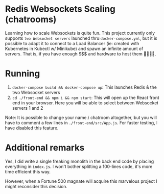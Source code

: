# Redis Websockets Scaling (chatrooms)

Learning how to scale Websockets is quite fun. This project currently only supports `two Websocket servers` launched thru `docker-compose.yml`, but it is possible to adapt it to connect to a Load Balancer (ie: created with Kubernetes in Kubectl w/ Minikube) and spawn an infinite amount of servers. That is, if you have enough $$$ and hardware to host them 🐧🐧🐧🐧.

# Running
1. `docker-compose build && docker-compose up`: This launches Redis & the two Websocket servers
2. `cd ./front-end && npm i && npm start`: This will open up the React front end in your browser. Here you will be able to select between Websocket servers 1 and 2

Note: It is possible to change your name / chatroom altogether, but you will have to comment a few lines in `./front-end/src/App.js`. For faster testing, I have disabled this feature.

# Additional remarks

Yes, I did write a single freaking monolith in the back end code by placing everything in `index.js`. I won't bother splitting a 100-lines code, it's more time efficient this way.

However, when a Fortune 500 magnate will acquire this marvelous project I might reconsider this decision.